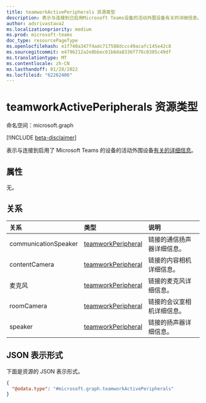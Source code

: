 ```yaml
---
title: teamworkActivePeripherals 资源类型
description: 表示与连接到已启用Microsoft Teams设备的活动外围设备有关的详细信息。
author: adsrivastava2
ms.localizationpriority: medium
ms.prod: microsoft-teams
doc_type: resourcePageType
ms.openlocfilehash: e1f740a347f4adc717588dccc49acafc145e42c8
ms.sourcegitcommit: e4796212a2e8bbec61b6da8336f776c0305c49df
ms.translationtype: MT
ms.contentlocale: zh-CN
ms.lasthandoff: 01/28/2022
ms.locfileid: "62262486"
---
```

# <a name="teamworkactiveperipherals-resource-type"></a>teamworkActivePeripherals 资源类型

命名空间：microsoft.graph

[!INCLUDE [beta-disclaimer](../../includes/beta-disclaimer.md)]

表示与连接到启用了 Microsoft Teams 的设备的活动外围设备[有关的详细信息](../resources/teamworkdevice.md)。

## <a name="properties"></a>属性
无。

## <a name="relationships"></a>关系
|关系|类型|说明|
|:---|:---|:---|
|communicationSpeaker|[teamworkPeripheral](../resources/teamworkperipheral.md)|链接的通信扬声器详细信息。|
|contentCamera|[teamworkPeripheral](../resources/teamworkperipheral.md)|链接的内容相机详细信息。|
|麦克风|[teamworkPeripheral](../resources/teamworkperipheral.md)|链接的麦克风详细信息。|
|roomCamera|[teamworkPeripheral](../resources/teamworkperipheral.md)|链接的会议室相机详细信息。|
|speaker|[teamworkPeripheral](../resources/teamworkperipheral.md)|链接的扬声器详细信息。|

## <a name="json-representation"></a>JSON 表示形式
下面是资源的 JSON 表示形式。
<!-- {
  "blockType": "resource",
  "@odata.type": "microsoft.graph.teamworkActivePeripherals"
}
-->
``` json
{
  "@odata.type": "#microsoft.graph.teamworkActivePeripherals"
}
```

